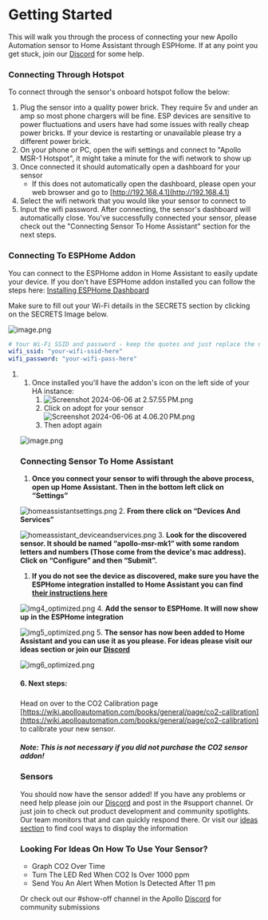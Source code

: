 # Getting Started

This will walk you through the process of connecting your new Apollo Automation sensor to Home Assistant through ESPHome. If at any point you get stuck, join our [Discord](https://dsc.gg/apolloautomation) for some help.

### Connecting Through Hotspot

To connect through the sensor's onboard hotspot follow the below:

1. Plug the sensor into a quality power brick. They require 5v and under an amp so most phone chargers will be fine. ESP devices are sensitive to power fluctuations and users have had some issues with really cheap power bricks. If your device is restarting or unavailable please try a different power brick.
2. On your phone or PC, open the wifi settings and connect to "Apollo MSR-1 Hotspot", it might take a minute for the wifi network to show up
3. Once connected it should automatically open a dashboard for your sensor
   * If this does not automatically open the dashboard, please open your web browser and go to [http://192.168.4.1](http://192.168.4.1)
4. Select the wifi network that you would like your sensor to connect to
5. Input the wifi password. After connecting, the sensor's dashboard will automatically close. You've successfully connected your sensor, please check out the "Connecting Sensor To Home Assistant" section for the next steps.

### Connecting To ESPHome Addon

You can connect to the ESPHome addon in Home Assistant to easily update your device. If you don't have ESPHome addon installed you can follow the steps here: [Installing ESPHome Dashboard](https://esphome.io/guides/getting_started_hassio.html)

Make sure to fill out your Wi-Fi details in the SECRETS section by clicking on the SECRETS Image below.

![image.png](../assets/9P0image.png)

```yaml
# Your Wi-Fi SSID and password - keep the quotes and just replace the name and password between the quotes!
wifi_ssid: "your-wifi-ssid-here"
wifi_password: "your-wifi-pass-here"
```

1. 1. Once installed you'll have the addon's icon on the left side of your HA instance:
      1. ![Screenshot 2024-06-06 at 2.57.55 PM.png](../assets/screenshot-2024-06-06-at-2-57-55-pm.png)
      2. Click on adopt for your sensor![Screenshot 2024-06-06 at 4.06.20 PM.png](../assets/screenshot-2024-06-06-at-4-06-20-pm.png)
      3. Then adopt again

   ![image.png](../assets/image.png)

   ### Connecting Sensor To Home Assistant

   1. **Once you connect your sensor to wifi through the above process, open up Home Assistant. Then in the bottom left click on “Settings”**

   ![homeassistantsettings.png](../assets/homeassistantsettings.png) 2. **From there click on “Devices And Services”**

   ![homeassistant_deviceandservices.png](../assets/homeassistant-deviceandservices.png) 3. **Look for the discovered sensor. It should be named “apollo-msr-mk1” with some random letters and numbers (Those come from the device's mac address). Click on “Configure” and then “Submit”.**
   1. **If you do not see the device as discovered, make sure you have the ESPHome integration installed to Home Assistant you can find** [**their instructions here**](https://esphome.io/guides/getting_started_hassio.html#connecting-your-device-to-home-assistant)

   ![img4_optimized.png](../assets/img4-optimized.png) 4. **Add the sensor to ESPHome. It will now show up in the ESPHome integration**

   ![img5_optimized.png](../assets/img5-optimized.png) 5. **The sensor has now been added to Home Assistant and you can use it as you please. For ideas please visit our ideas section or join our** [**Discord**](https://dsc.gg/apolloautomation)

   ![img6_optimized.png](../assets/img6-optimized.png)

   #### 6\. Next steps:

   #####

   Head on over to the CO2 Calibration page [https://wiki.apolloautomation.com/books/general/page/co2-calibration](https://wiki.apolloautomation.com/books/general/page/co2-calibration) to calibrate your new sensor.

   ##### Note: This is not necessary if you did not purchase the CO2 sensor addon!

   ### Sensors

   You should now have the sensor added! If you have any problems or need help please join our [Discord](https://dsc.gg/apolloautomation) and post in the \#support channel. Or just join to check out product development and community spotlights. Our team monitors that and can quickly respond there. Or visit our [ideas section](https://wiki.apolloautomation.cloud/Ideas/MultisensorMk1) to find cool ways to display the information

   ### Looking For Ideas On How To Use Your Sensor?

   * Graph CO2 Over Time
   * Turn The LED Red When CO2 Is Over 1000 ppm
   * Send You An Alert When Motion Is Detected After 11 pm

   Or check out our \#show-off channel in the Apollo [Discord](https://dsc.gg/apolloautomation) for community submissions